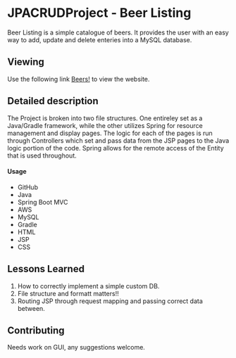 # JPACRUDProject - Beer Listing

Beer Listing is a simple catalogue of beers. It provides the user with an easy way to add, 
update and delete enteries into a MySQL database.

## Viewing

Use the following link [Beers!](http://localhost:8081/) to view the website.

## Detailed description

The Project is broken into two file structures. One entireley set as a Java/Gradle framework, while the other utilizes Spring
for resource management and display pages. The logic for each of the pages is run through Controllers which set and pass data 
from the JSP pages to the Java logic portion of the code. Spring allows for the remote access of the Entity that is used throughout.

#### Usage

 + GitHub
 + Java
 + Spring Boot MVC
 + AWS
 + MySQL
 + Gradle
 + HTML
 + JSP
 + CSS

## Lessons Learned

 1. How to correctly implement a simple custom DB.
 2. File structure and formatt matters!!
 3. Routing JSP through request mapping and passing correct data between.

## Contributing
Needs work on GUI, any suggestions welcome.
